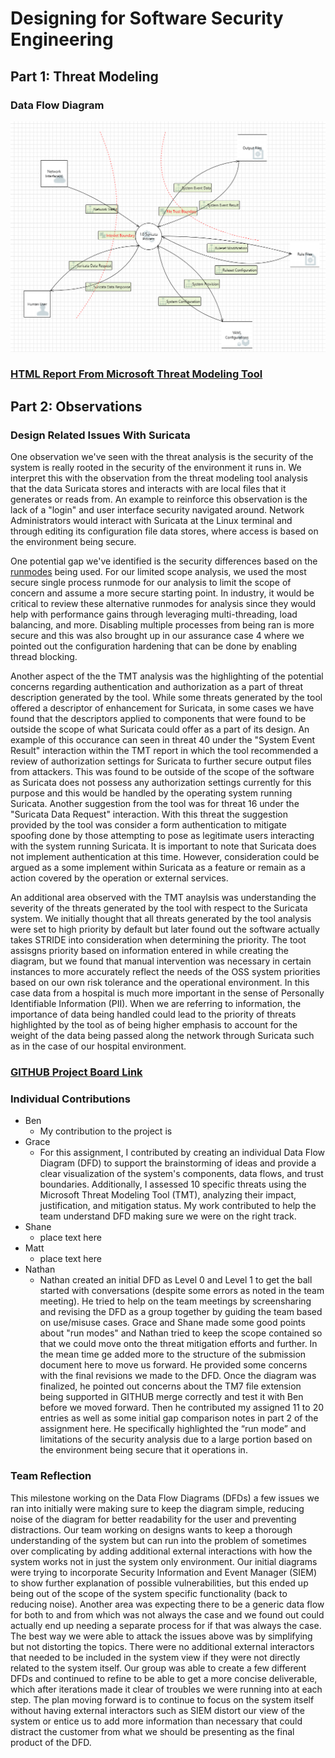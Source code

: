 # Designing for Software Security Engineering
## Part 1: Threat Modeling
### Data Flow Diagram
![Diagram](https://github.com/UNO-CYBR-8420-Team1/CYBR8420-Suricata/blob/main/Threat%20Modeling%20Brainstorm/Final%20DFD%20Design%20Image.png)
### [HTML Report From Microsoft Threat Modeling Tool](https://htmlpreview.github.io/?https://github.com/UNO-CYBR-8420-Team1/CYBR8420-Suricata/blob/main/Threat%20Modeling%20Brainstorm/Suricata%20DFD%20Report.htm)
## Part 2: Observations
### Design Related Issues With Suricata

One observation we've seen with the threat analysis is the security of the system is really rooted in the security of the environment it runs in. We interpret this with the observation from the threat modeling tool analysis that the data Suricata stores and interacts with are local files that it generates or reads from. An example to reinforce this observation is the lack of a "login" and user interface security navigated around. Network Administrators would interact with Suricata at the Linux terminal and through editing its configuration file data stores, where access is based on the environment being secure. 

One potential gap we've identified is the security differences based on the [runmodes](https://docs.suricata.io/en/latest/performance/runmodes.html) being used. For our limited scope analysis, we used the most secure single process runmode for our analysis to limit the scope of concern and assume a more secure starting point. In industry, it would be critical to review these alternative runmodes for analysis since they would help with performance gains through leveraging multi-threading, load balancing, and more. Disabling multiple processes from being ran is more secure and this was also brought up in our assurance case 4 where we pointed out the configuration hardening that can be done by enabling thread blocking.

Another aspect of the the TMT analysis was the highlighting of the potential concerns regarding authentication and authorization as a part of threat description generated by the tool. While some threats generated by the tool offered a descriptor of enhancement for Suricata, in some cases we have found that the descriptors applied to components that were found to be outside the scope of what Suricata could offer as a part of its design. An example of this occurance can seen in threat 40 under the "System Event Result" interaction within the TMT report in which the tool recommended a review of authorization settings for Suricata to further secure output files from attackers. This was found to be outside of the scope of the software as Suricata does not possess any authorization settings currently for this purpose and this would be handled by the operating system running Suricata. Another suggestion from the tool was for threat 16 under the "Suricata Data Request" interaction. With this threat the suggestion provided by the tool was consider a form authentication to mitigate spoofing done by those attempting to pose as legitimate users interacting with the system running Suricata. It is important to note that Suricata does not implement authentication at this time. However, consideration could be argued as a some implement within Suricata as a feature or remain as a action covered by the operation or external services.

An additional area observed with the TMT anaylsis was understanding the severity of the threats generated by the tool with respect to the Suricata system. We initially thought that all threats generated by the tool analysis were set to high priority by default but later found out the software actually takes STRIDE into consideration when determining the priority. The toot assisgns priority based on information entered in while creating the diagram, but we found that manual intervention was necessary in certain instances to more accurately reflect the needs of the OSS system priorities based on our own risk tolerance and the operational environment. In this case data from a hospital is much more important in the sense of Personally Identifiable Information (PII). When we are referring to information, the importance of data being handled could lead to the priority of threats highlighted by the tool as of being higher emphasis to account for the weight of the data being passed along the network through Suricata such as in the case of our hospital environment.

### [GITHUB Project Board Link](https://github.com/orgs/UNO-CYBR-8420-Team1/projects/1/views/2)
### Individual Contributions
- Ben
  - My contribution to the project is 
- Grace
  - For this assignment, I contributed by creating an individual Data Flow Diagram (DFD) to support the brainstorming of ideas and provide a clear visualization of the system's components, data flows, and trust boundaries. Additionally, I assessed 10 specific threats using the Microsoft Threat Modeling Tool (TMT), analyzing their impact, justification, and mitigation status. My work contributed to help the team understand DFD making sure we were on the right track.
- Shane
  - place text here
- Matt
  - place text here
- Nathan
  - Nathan created an initial DFD as Level 0 and Level 1 to get the ball started with conversations (despite some errors as noted in the team meeting). He tried to help on the team meetings by screensharing and revising the DFD as a group together by guiding the team based on use/misuse cases. Grace and Shane made some good points about "run modes" and Nathan tried to keep the scope contained so that we could move onto the threat mitigation efforts and further. In the mean time ge added more to the structure of the submission document here to move us forward. He provided some concerns with the final revisions we made to the DFD. Once the diagram was finalized, he pointed out concerns about the TM7 file extension being supported in GITHUB merge correctly and test it with Ben before we moved forward. Then he contributed my assigned 11 to 20 entries as well as some initial gap comparison notes in part 2 of the assignment here. He specifically highlighted the “run mode” and limitations of the security analysis due to a large portion based on the environment being secure that it operations in. 

### Team Reflection
This milestone working on the Data Flow Diagrams (DFDs) a few issues we ran into initially were making sure to keep the diagram simple, reducing noise of the diagram for better readability for the user and preventing distractions. Our team working on designs wants to keep a thorough understanding of the system but can run into the problem of sometimes over complicating by adding additional external interactions with how the system works not in just the system only environment. Our initial diagrams were trying to incorporate Security Information and Event Manager (SIEM) to show further explanation of possible vulnerabilities, but this ended up being out of the scope of the system specific functionality (back to reducing noise). Another area was expecting there to be a generic data flow for both to and from which was not always the case and we found out could actually end up needing a separate process for if that was always the case. The best way we were able to attack the issues above was by simplifying but not distorting the topics. There were no additional external interactors that needed to be included in the system view if they were not directly related to the system itself. Our group was able to create a few different DFDs and continued to refine to be able to get a more concise deliverable, which after iterations made it clear of troubles we were running into at each step. The plan moving forward is to continue to focus on the system itself without having external interactors such as SIEM distort our view of the system or entice us to add more information than necessary that could distract the customer from what we should be presenting as the final product of the DFD.
